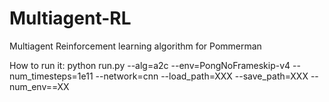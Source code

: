 # Multiagent-RL
Multiagent Reinforcement learning algorithm for Pommerman

How to run it:
python run.py --alg=a2c --env=PongNoFrameskip-v4 --num_timesteps=1e11 --network=cnn --load_path=XXX --save_path=XXX --num_env==XX


